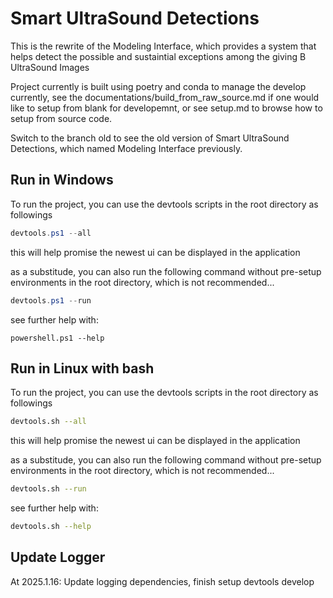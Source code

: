 # Smart UltraSound Detections

This is the rewrite of the Modeling Interface, which provides a system that helps detect the possible and sustaintial exceptions among the giving B UltraSound Images

Project currently is built using poetry and conda to manage the develop currently, see the documentations/build_from_raw_source.md if one would like to setup from blank for developemnt, or see setup.md to browse how to setup from source code.

Switch to the branch old to see the old version of Smart UltraSound Detections, which named Modeling Interface previously.

## Run in Windows

To run the project, you can use the devtools scripts in the root directory as followings

```powershell
devtools.ps1 --all
```

this will help promise the newest ui can be displayed in the application

as a substitude, you can also run the following command without pre-setup environments in the root directory, which is not recommended...

```powershell
devtools.ps1 --run
```

see further help with:

```
powershell.ps1 --help
```


## Run in Linux with bash

To run the project, you can use the devtools scripts in the root directory as followings

```bash
devtools.sh --all
```

this will help promise the newest ui can be displayed in the application

as a substitude, you can also run the following command without pre-setup environments in the root directory, which is not recommended...

```bash
devtools.sh --run
```

see further help with:

```bash
devtools.sh --help
```

## Update Logger

At 2025.1.16: Update logging dependencies, finish setup devtools develop
